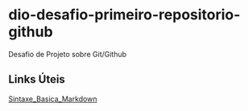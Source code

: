 # dio-desafio-primeiro-repositorio-github
Desafio de Projeto sobre Git/Github

## Links Úteis
[Sintaxe_Basica_Markdown](https://www.markdownguide.org/basic-syntax/)
